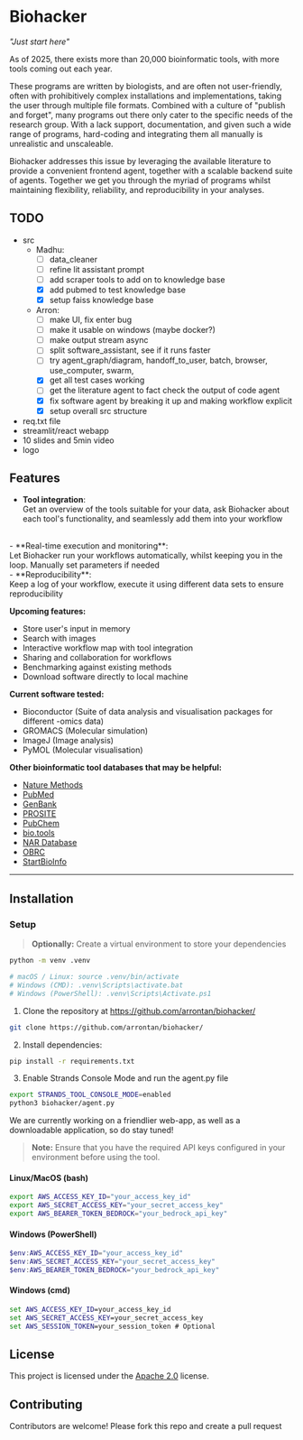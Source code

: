 [comment]: < ![logo](URL from githubassets) >
# Biohacker
*"Just start here"*

As of 2025, there exists more than 20,000 bioinformatic tools, with more tools coming out each year.

These programs are written by biologists, and are often not user-friendly, often with prohibitively complex installations and implementations, taking the user through multiple file formats. Combined with a culture of "publish and forget", many programs out there only cater to the specific needs of the research group. With a lack support, documentation, and given such a wide range of programs, hard-coding and integrating them all manually is unrealistic and unscaleable.

Biohacker addresses this issue by leveraging the available literature to provide a convenient frontend agent, together with a scalable backend suite of agents. Together we get you through the myriad of programs whilst maintaining flexibility, reliability, and reproducibility in your analyses. 

## TODO
- src 
    - Madhu: 
        - [ ] data_cleaner
        - [ ] refine lit assistant prompt 
        - [ ] add scraper tools to add on to knowledge base
        - [x] add pubmed to test knowledge base
        - [x] setup faiss knowledge base
    - Arron: 
        - [ ] make UI, fix enter bug
        - [ ] make it usable on windows (maybe docker?)
        - [ ] make output stream async
        - [ ] split software_assistant, see if it runs faster
        - [ ] try agent_graph/diagram, handoff_to_user, batch, browser, use_computer, swarm,
        - [x] get all test cases working
        - [ ] get the literature agent to fact check the output of code agent
        - [x] fix software agent by breaking it up and making workflow explicit
        - [x] setup overall src structure
- req.txt file
- streamlit/react webapp
- 10 slides and 5min video
- logo

## Features
- **Tool integration**: 
<br>Get an overview of the tools suitable for your data, ask Biohacker about each tool's functionality, and seamlessly add them into your workflow
<br>
- **Real-time execution and monitoring**: 
<br>Let Biohacker run your workflows automatically, whilst keeping you in the loop. Manually set parameters if needed
<br>
- **Reproducibility**: 
<br>Keep a log of your workflow, execute it using different data sets to ensure reproducibility

<br>

**Upcoming features:**
- Store user's input in memory
- Search with images
- Interactive workflow map with tool integration
- Sharing and collaboration for workflows
- Benchmarking against existing methods
- Download software directly to local machine

**Current software tested:**
- Bioconductor (Suite of data analysis and visualisation packages for different -omics data)
- GROMACS (Molecular simulation)
- ImageJ (Image analysis)
- PyMOL (Molecular visualisation)

**Other bioinformatic tool databases that may be helpful:**
- [Nature Methods](https://www.nature.com/nmeth/)
- [PubMed](https://pubmed.ncbi.nlm.nih.gov/)
- [GenBank](https://www.ncbi.nlm.nih.gov/genbank/)
- [PROSITE](https://prosite.expasy.org/)
- [PubChem](https://pubchem.ncbi.nlm.nih.gov/)
- [bio.tools](https://bio.tools/)
- [NAR Database](https://www.oxfordjournals.org/nar/database/c/)
- [OBRC](https://www.hsls.pitt.edu/obrc/)
- [StartBioInfo](https://startbioinfo.org/)

---
## Installation

### Setup

> **Optionally:** Create a virtual environment to store your dependencies
```bash
python -m venv .venv

# macOS / Linux: source .venv/bin/activate
# Windows (CMD): .venv\Scripts\activate.bat
# Windows (PowerShell): .venv\Scripts\Activate.ps1
```

1. Clone the repository at https://github.com/arrontan/biohacker/
```bash
git clone https://github.com/arrontan/biohacker/
```

2. Install dependencies:
```bash
pip install -r requirements.txt
```

3. Enable Strands Console Mode and run the agent.py file
```bash
export STRANDS_TOOL_CONSOLE_MODE=enabled
python3 biohacker/agent.py
```
We are currently working on a friendlier web-app, as well as a downloadable application, so do stay tuned!

> **Note:** Ensure that you have the required API keys configured in your environment before using the tool.

#### Linux/MacOS (bash)
```bash
export AWS_ACCESS_KEY_ID="your_access_key_id"
export AWS_SECRET_ACCESS_KEY="your_secret_access_key"
export AWS_BEARER_TOKEN_BEDROCK="your_bedrock_api_key"
```

#### Windows (PowerShell)
```powershell
$env:AWS_ACCESS_KEY_ID="your_access_key_id"
$env:AWS_SECRET_ACCESS_KEY="your_secret_access_key"
$env:AWS_BEARER_TOKEN_BEDROCK="your_bedrock_api_key"
```

#### Windows (cmd)
```cmd
set AWS_ACCESS_KEY_ID=your_access_key_id
set AWS_SECRET_ACCESS_KEY=your_secret_access_key
set AWS_SESSION_TOKEN=your_session_token # Optional
```


## License
This project is licensed under the [Apache 2.0](https://github.com/arrontan/biohacker/blob/main/LICENSE) license.

## Contributing 
Contributors are welcome! Please fork this repo and create a pull request